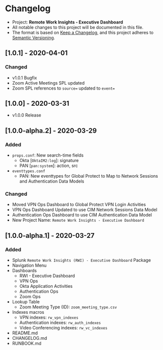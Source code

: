 # Changelog

* Project: **Remote Work Insights - Executive Dashboard**
* All notable changes to this project will be documented in this file.
* The format is based on [Keep a Changelog](https://keepachangelog.com/en/1.0.0/),
and this project adheres to [Semantic Versioning](https://semver.org/spec/v2.0.0.html).

## [1.0.1] - 2020-04-01

### Changed
- v1.0.1 Bugfix
- Zoom Active Meetings SPL updated
- Zoom SPL references to `source=` updated to `event=`

## [1.0.0] - 2020-03-31
- v1.0.0 Release

## [1.0.0-alpha.2] - 2020-03-29

### Added
- `props.conf`: New search-time fields
    - Okta [`OktaIM2:log`]: signature
    - PAN [`pan:system`]: action, src
- `eventtypes.conf` 
	- PAN: New eventtypes for Global Protect to Map to Network Sessions and Authentication Data Models

### Changed
- Moved VPN Ops Dashboard to Global Protect VPN Login Activities
- VPN Ops Dashboard Updated to use CIM Network Sessions Data Model
- Authentication Ops Dashboard to use CIM Authentication Data Model
- New Project Name: `Remote Work Insights - Executive Dashboard`

## [1.0.0-alpha.1] - 2020-03-27

### Added

- Splunk `Remote Work Insights (RWI) - Executive Dashboard` Package
- Navigation Menu
- Dashboards
    - RWI - Executive Dashboard
    - VPN Ops
    - Okta Application Activities
    - Authentication Ops
    - Zoom Ops
- Lookup Table
    - Zoom Meeting Type (ID): `zoom_meeting_type.csv`
- Indexes macros
    - VPN indexes: `rw_vpn_indexes`
    - Authentication indexes: `rw_auth_indexes`
    - Video Conferencing indexes: `rw_vc_indexes`
- README.md
- CHANGELOG.md
- RUNBOOK.md

